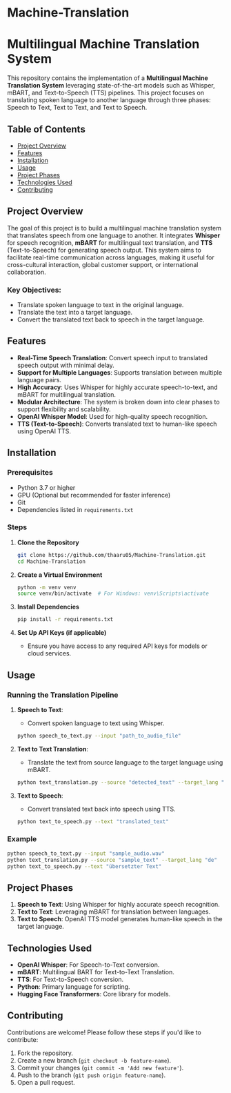 # Machine-Translation


# Multilingual Machine Translation System

This repository contains the implementation of a **Multilingual Machine Translation System** leveraging state-of-the-art models such as Whisper, mBART, and Text-to-Speech (TTS) pipelines. This project focuses on translating spoken language to another language through three phases: Speech to Text, Text to Text, and Text to Speech.

## Table of Contents

- [Project Overview](#project-overview)
- [Features](#features)
- [Installation](#installation)
- [Usage](#usage)
- [Project Phases](#project-phases)
- [Technologies Used](#technologies-used)
- [Contributing](#contributing)


## Project Overview

The goal of this project is to build a multilingual machine translation system that translates speech from one language to another. It integrates **Whisper** for speech recognition, **mBART** for multilingual text translation, and **TTS** (Text-to-Speech) for generating speech output. This system aims to facilitate real-time communication across languages, making it useful for cross-cultural interaction, global customer support, or international collaboration.

### Key Objectives:
- Translate spoken language to text in the original language.
- Translate the text into a target language.
- Convert the translated text back to speech in the target language.

## Features

- **Real-Time Speech Translation**: Convert speech input to translated speech output with minimal delay.
- **Support for Multiple Languages**: Supports translation between multiple language pairs.
- **High Accuracy**: Uses Whisper for highly accurate speech-to-text, and mBART for multilingual translation.
- **Modular Architecture**: The system is broken down into clear phases to support flexibility and scalability.
- **OpenAI Whisper Model**: Used for high-quality speech recognition.
- **TTS (Text-to-Speech)**: Converts translated text to human-like speech using OpenAI TTS.

## Installation

### Prerequisites

- Python 3.7 or higher
- GPU (Optional but recommended for faster inference)
- Git
- Dependencies listed in `requirements.txt`

### Steps

1. **Clone the Repository**
   ```bash
   git clone https://github.com/thaaru05/Machine-Translation.git
   cd Machine-Translation
   ```

2. **Create a Virtual Environment**
   ```bash
   python -m venv venv
   source venv/bin/activate  # For Windows: venv\Scripts\activate
   ```

3. **Install Dependencies**
   ```bash
   pip install -r requirements.txt
   ```

4. **Set Up API Keys (if applicable)**
   - Ensure you have access to any required API keys for models or cloud services.

## Usage

### Running the Translation Pipeline

1. **Speech to Text**:
   - Convert spoken language to text using Whisper.
   ```bash
   python speech_to_text.py --input "path_to_audio_file"
   ```

2. **Text to Text Translation**:
   - Translate the text from source language to the target language using mBART.
   ```bash
   python text_translation.py --source "detected_text" --target_lang "fr"
   ```

3. **Text to Speech**:
   - Convert translated text back into speech using TTS.
   ```bash
   python text_to_speech.py --text "translated_text"
   ```

### Example
   ```bash
   python speech_to_text.py --input "sample_audio.wav"
   python text_translation.py --source "sample_text" --target_lang "de"
   python text_to_speech.py --text "übersetzter Text"
   ```

## Project Phases

1. **Speech to Text**: Using Whisper for highly accurate speech recognition.
2. **Text to Text**: Leveraging mBART for translation between languages.
3. **Text to Speech**: OpenAI TTS model generates human-like speech in the target language.

## Technologies Used

- **OpenAI Whisper**: For Speech-to-Text conversion.
- **mBART**: Multilingual BART for Text-to-Text Translation.
- **TTS**: For Text-to-Speech conversion.
- **Python**: Primary language for scripting.
- **Hugging Face Transformers**: Core library for models.

## Contributing

Contributions are welcome! Please follow these steps if you'd like to contribute:

1. Fork the repository.
2. Create a new branch (`git checkout -b feature-name`).
3. Commit your changes (`git commit -m 'Add new feature'`).
4. Push to the branch (`git push origin feature-name`).
5. Open a pull request.

